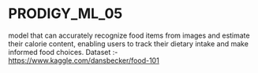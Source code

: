 # PRODIGY_ML_05
model that can accurately recognize food items from images and estimate their calorie content, enabling users to track their dietary intake and make informed food choices.    Dataset :- https://www.kaggle.com/dansbecker/food-101
